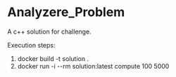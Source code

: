 # Analyzere_Problem

A c++ solution for challenge.

Execution steps:

1. docker build -t solution .
2. docker run -i --rm solution:latest compute 100 5000